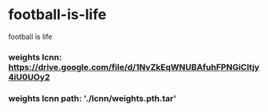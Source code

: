 # football-is-life
football is life

### weights lcnn: https://drive.google.com/file/d/1NvZkEqWNUBAfuhFPNGiCItjy4iU0UOy2
### weights lcnn path: './lcnn/weights.pth.tar'
